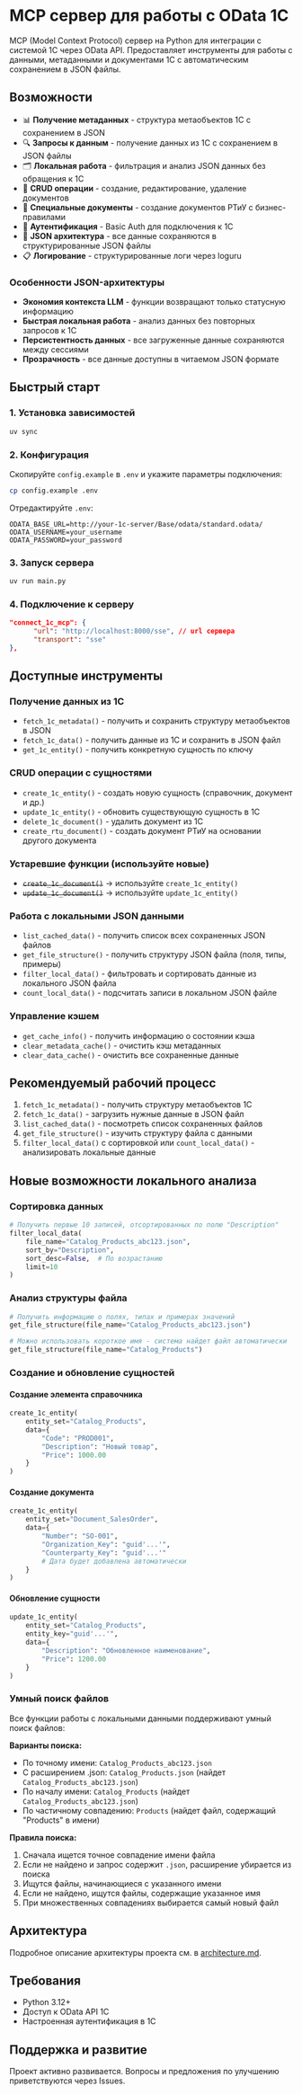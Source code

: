 
# MCP сервер для работы с OData 1C

MCP (Model Context Protocol) сервер на Python для интеграции с системой 1С через OData API. Предоставляет инструменты для работы с данными, метаданными и документами 1С с автоматическим сохранением в JSON файлы.

## Возможности

- 📊 **Получение метаданных** - структура метаобъектов 1С с сохранением в JSON
- 🔍 **Запросы к данным** - получение данных из 1С с сохранением в JSON файлы
- 🗂️ **Локальная работа** - фильтрация и анализ JSON данных без обращения к 1С
- 📝 **CRUD операции** - создание, редактирование, удаление документов
- 🏪 **Специальные документы** - создание документов РТиУ с бизнес-правилами
- 🔐 **Аутентификация** - Basic Auth для подключения к 1С
- 💾 **JSON архитектура** - все данные сохраняются в структурированные JSON файлы
- 📋 **Логирование** - структурированные логи через loguru

### Особенности JSON-архитектуры

- **Экономия контекста LLM** - функции возвращают только статусную информацию
- **Быстрая локальная работа** - анализ данных без повторных запросов к 1С  
- **Персистентность данных** - все загруженные данные сохраняются между сессиями
- **Прозрачность** - все данные доступны в читаемом JSON формате

## Быстрый старт

### 1. Установка зависимостей

```bash
uv sync
```

### 2. Конфигурация

Скопируйте `config.example` в `.env` и укажите параметры подключения:

```bash
cp config.example .env
```

Отредактируйте `.env`:
```env
ODATA_BASE_URL=http://your-1c-server/Base/odata/standard.odata/
ODATA_USERNAME=your_username
ODATA_PASSWORD=your_password
```

### 3. Запуск сервера

```bash
uv run main.py
```

### 4. Подключение к серверу

```json
"connect_1c_mcp": {
      "url": "http://localhost:8000/sse", // url сервера
      "transport": "sse"
},
```


## Доступные инструменты

### Получение данных из 1С
- `fetch_1c_metadata()` - получить и сохранить структуру метаобъектов в JSON
- `fetch_1c_data()` - получить данные из 1С и сохранить в JSON файл
- `get_1c_entity()` - получить конкретную сущность по ключу

### CRUD операции с сущностями
- `create_1c_entity()` - создать новую сущность (справочник, документ и др.)
- `update_1c_entity()` - обновить существующую сущность в 1С
- `delete_1c_document()` - удалить документ из 1С
- `create_rtu_document()` - создать документ РТиУ на основании другого документа

### Устаревшие функции (используйте новые)
- ~~`create_1c_document()`~~ → используйте `create_1c_entity()`
- ~~`update_1c_document()`~~ → используйте `update_1c_entity()`

### Работа с локальными JSON данными
- `list_cached_data()` - получить список всех сохраненных JSON файлов
- `get_file_structure()` - получить структуру JSON файла (поля, типы, примеры)
- `filter_local_data()` - фильтровать и сортировать данные из локального JSON файла
- `count_local_data()` - подсчитать записи в локальном JSON файле

### Управление кэшем
- `get_cache_info()` - получить информацию о состоянии кэша
- `clear_metadata_cache()` - очистить кэш метаданных
- `clear_data_cache()` - очистить все сохраненные данные

## Рекомендуемый рабочий процесс

1. `fetch_1c_metadata()` - получить структуру метаобъектов 1С
2. `fetch_1c_data()` - загрузить нужные данные в JSON файл
3. `list_cached_data()` - посмотреть список сохраненных файлов
4. `get_file_structure()` - изучить структуру файла с данными
5. `filter_local_data()` с сортировкой или `count_local_data()` - анализировать локальные данные

## Новые возможности локального анализа

### Сортировка данных
```python
# Получить первые 10 записей, отсортированных по полю "Description"
filter_local_data(
    file_name="Catalog_Products_abc123.json",
    sort_by="Description",
    sort_desc=False,  # По возрастанию
    limit=10
)
```

### Анализ структуры файла
```python
# Получить информацию о полях, типах и примерах значений
get_file_structure(file_name="Catalog_Products_abc123.json")

# Можно использовать короткое имя - система найдет файл автоматически
get_file_structure(file_name="Catalog_Products")
```

### Создание и обновление сущностей

#### Создание элемента справочника
```python
create_1c_entity(
    entity_set="Catalog_Products",
    data={
        "Code": "PROD001", 
        "Description": "Новый товар",
        "Price": 1000.00
    }
)
```

#### Создание документа
```python
create_1c_entity(
    entity_set="Document_SalesOrder",
    data={
        "Number": "SO-001",
        "Organization_Key": "guid'...'",
        "Counterparty_Key": "guid'...'"
        # Дата будет добавлена автоматически
    }
)
```

#### Обновление сущности
```python
update_1c_entity(
    entity_set="Catalog_Products",
    entity_key="guid'...'",
    data={
        "Description": "Обновленное наименование",
        "Price": 1200.00
    }
)
```

### Умный поиск файлов
Все функции работы с локальными данными поддерживают умный поиск файлов:

**Варианты поиска:**
- По точному имени: `Catalog_Products_abc123.json`
- С расширением .json: `Catalog_Products.json` (найдет `Catalog_Products_abc123.json`)
- По началу имени: `Catalog_Products` (найдет `Catalog_Products_abc123.json`)
- По частичному совпадению: `Products` (найдет файл, содержащий "Products" в имени)

**Правила поиска:**
1. Сначала ищется точное совпадение имени файла
2. Если не найдено и запрос содержит `.json`, расширение убирается из поиска
3. Ищутся файлы, начинающиеся с указанного имени
4. Если не найдено, ищутся файлы, содержащие указанное имя
5. При множественных совпадениях выбирается самый новый файл

## Архитектура

Подробное описание архитектуры проекта см. в [architecture.md](architecture.md).

## Требования

- Python 3.12+
- Доступ к OData API 1С
- Настроенная аутентификация в 1С

## Поддержка и развитие
Проект активно развивается. Вопросы и предложения по улучшению приветствуются через Issues.